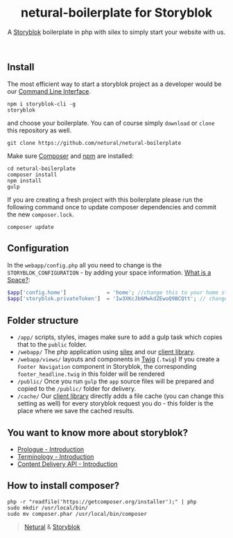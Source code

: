 <p align="center">
  <h1 align="center">netural-boilerplate for Storyblok</h1>
  <p align="center">A <a href="https://www.storyblok.com" target="_blank">Storyblok</a> boilerplate in php with silex to simply start your website with us.</p>
</p>
<br>

## Install

The most efficient way to start a storyblok project as a developer would be our [Command Line Interface](https://www.storyblok.com/docs/Guides/command-line-interface).

```
npm i storyblok-cli -g
storyblok
```

and choose your boilerplate. You can of course simply `download` or `clone` this repository as well.

```
git clone https://github.com/netural/netural-boilerplate
```

Make sure [Composer](https://getcomposer.org/) and [npm](https://www.npmjs.com/) are installed:

```shell
cd netural-boilerplate
composer install
npm install
gulp
```

If you are creating a fresh project with this boilerplate please run the following command once to update composer dependencies and commit the new `composer.lock`.
```shell
composer update
```

## Configuration
In the `webapp/config.php` all you need to change is the `STORYBLOK_CONFIGURATION` - by adding your space information. [What is a Space?](https://www.storyblok.com/docs/terminology/space):

```PHP
$app['config.home']             = 'home'; //change this to your home story slug
$app['storyblok.privateToken']  = 'Iw3XKcJb6MwkdZEwoQ9BCQtt'; // change this to your private key.
```

## Folder structure

- `/app/`
  scripts, styles, images
  make sure to add a gulp task which copies that to the `public` folder.
- `/webapp/`
  The php application using [silex](http://silex.sensiolabs.org/) and our [client library](https://github.com/storyblok/php-client).
- `/webapp/views/`
  layouts and components in [Twig](http://twig.sensiolabs.org/) (`.twig`)
  If you create a `Footer Navigation` component in Storyblok, the corresponding `footer_headline.twig` in this folder will be rendered
- `/public/`
  Once you run `gulp` the `app` source files will be prepared and copied to the `/public/` folder for delivery.
- `/cache/`
  Our [client library](https://github.com/storyblok/php-client) directly adds a file cache (you can change this setting as well) for every storyblok request you do - this folder is the place where we save the cached results. 


## You want to know more about storyblok?

- [Prologue - Introduction](https://www.storyblok.com/docs/Prologue/Introduction)
- [Terminology - Introduction](https://www.storyblok.com/docs/terminology/introduction)
- [Content Delivery API - Introduction](https://www.storyblok.com/docs/Delivery-Api/introduction)

## How to install composer?
```shell
php -r "readfile('https://getcomposer.org/installer');" | php
sudo mkdir /usr/local/bin/
sudo mv composer.phar /usr/local/bin/composer
```

> [Netural](https://www.netural.com/) & [Storyblok](https://www.storyblok.com/)
